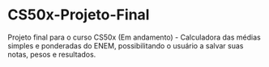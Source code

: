 # CS50x-Projeto-Final
Projeto final para o curso CS50x (Em andamento) - Calculadora das médias simples e ponderadas do ENEM, possibilitando o usuário a salvar suas notas, pesos e resultados.